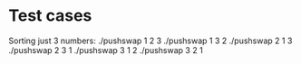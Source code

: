 # Test cases

Sorting just 3 numbers:
./pushswap 1 2 3
./pushswap 1 3 2
./pushswap 2 1 3
./pushswap 2 3 1
./pushswap 3 1 2
./pushswap 3 2 1
